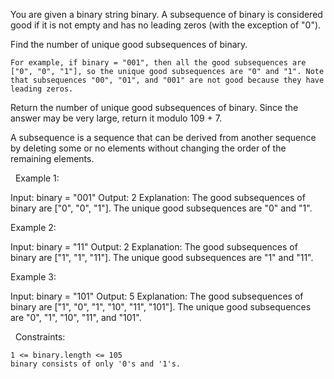 You are given a binary string binary. A subsequence of binary is considered good if it is not empty and has no leading zeros (with the exception of "0").

Find the number of unique good subsequences of binary.


	For example, if binary = "001", then all the good subsequences are ["0", "0", "1"], so the unique good subsequences are "0" and "1". Note that subsequences "00", "01", and "001" are not good because they have leading zeros.


Return the number of unique good subsequences of binary. Since the answer may be very large, return it modulo 109 + 7.

A subsequence is a sequence that can be derived from another sequence by deleting some or no elements without changing the order of the remaining elements.

 
Example 1:

Input: binary = "001"
Output: 2
Explanation: The good subsequences of binary are ["0", "0", "1"].
The unique good subsequences are "0" and "1".


Example 2:

Input: binary = "11"
Output: 2
Explanation: The good subsequences of binary are ["1", "1", "11"].
The unique good subsequences are "1" and "11".

Example 3:

Input: binary = "101"
Output: 5
Explanation: The good subsequences of binary are ["1", "0", "1", "10", "11", "101"]. 
The unique good subsequences are "0", "1", "10", "11", and "101".


 
Constraints:


	1 <= binary.length <= 105
	binary consists of only '0's and '1's.

